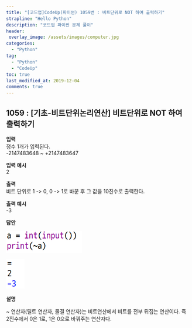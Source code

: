 ```yaml
---
title: "[코드업]CodeUp(파이썬) 1059번 : 비트단위로 NOT 하여 출력하기"
strapline: "Hello Python"
description: "코드업 파이썬 문제 풀이"
header:
 overlay_image: /assets/images/computer.jpg
categories:
  - "Python"
tag:
  - "Python"
  - "CodeUp"
toc: true
last_modified_at: 2019-12-04
comments: true
---
```


## 1059 : [기초-비트단위논리연산] 비트단위로 NOT 하여 출력하기


**입력**<br>
정수 1개가 입력된다.<br>
-2147483648 ~ +2147483647

**입력 예시**<br>
2

**출력**<br>
비트 단위로 1 -> 0, 0 -> 1로 바꾼 후 그 값을 10진수로 출력한다.

**출력 예시**<br>
-3


**답안**<br>

![a1059](/assets/images/1059-1.jpg)<br>

![a1059](/assets/images/1059-2.jpg)


**설명**

~ 연산자(틸트 연산자, 물결 연산자)는 비트연산에서 비트를 전부 뒤집는 연산이다. 즉 2진수에서 0은 1로, 1은 0으로 바꿔주는 연산자다.

